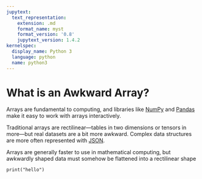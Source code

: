 ```yaml
---
jupytext:
  text_representation:
    extension: .md
    format_name: myst
    format_version: '0.8'
    jupytext_version: 1.4.2
kernelspec:
  display_name: Python 3
  language: python
  name: python3
---
```


What is an Awkward Array?
=========================

Arrays are fundamental to computing, and libraries like [NumPy](https://numpy.org/) and [Pandas](https://pandas.pydata.org/) make it easy to work with arrays interactively.

Traditional arrays are rectilinear—tables in two dimensions or tensors in more—but real datasets are a bit more awkward. Complex data structures are more often represented with [JSON](https://www.json.org/).

Arrays are generally faster to use in mathematical computing, but awkwardly shaped data must somehow be flattened into a rectilinear shape 





```{code-cell}
print("hello")
```
